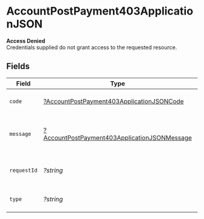 # AccountPostPayment403ApplicationJSON

**Access Denied**\
Credentials supplied do not grant access to the requested resource.



## Fields

| Field                                                                                                                  | Type                                                                                                                   | Required                                                                                                               | Description                                                                                                            | Example                                                                                                                |
| ---------------------------------------------------------------------------------------------------------------------- | ---------------------------------------------------------------------------------------------------------------------- | ---------------------------------------------------------------------------------------------------------------------- | ---------------------------------------------------------------------------------------------------------------------- | ---------------------------------------------------------------------------------------------------------------------- |
| `code`                                                                                                                 | [?AccountPostPayment403ApplicationJSONCode](../../models/operations/AccountPostPayment403ApplicationJSONCode.md)       | :heavy_minus_sign:                                                                                                     | Code of the authorization error.                                                                                       | payments-forbidden-error                                                                                               |
| `message`                                                                                                              | [?AccountPostPayment403ApplicationJSONMessage](../../models/operations/AccountPostPayment403ApplicationJSONMessage.md) | :heavy_minus_sign:                                                                                                     | Message explaining the authorization error.                                                                            | You do not have permission to access this resource.                                                                    |
| `requestId`                                                                                                            | *?string*                                                                                                              | :heavy_minus_sign:                                                                                                     | Request identifier in UUID format.                                                                                     | bcc78633-cd09-4e7d-8f3b-d593fdc1439c                                                                                   |
| `type`                                                                                                                 | *?string*                                                                                                              | :heavy_minus_sign:                                                                                                     | It shows as authorization error.                                                                                       | authorization-error                                                                                                    |